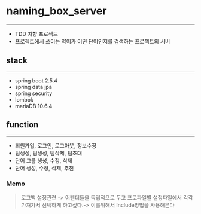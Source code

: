 # naming_box_server

---


+ TDD 지향 프로젝트  
+ 프로젝트에서 쓰이는 약어가 어떤 단어인지를 검색하는 프로젝트의 서버


## stack  

---
- spring boot 2.5.4
- spring data jpa
- spring security
- lombok
- mariaDB 10.6.4

## function

---
- 회원가입, 로그인, 로그아웃, 정보수정
- 팀생성, 팀생성, 팀삭제, 팀초대
- 단어 그룹 생성, 수정, 삭제
- 단어 생성, 수정, 삭제, 추천

### Memo
>로그백 설정관련 -> 어펜더들을 독립적으로 두고 프로파일별 설정파일에서 각각 가져가서 선택하게 하고싶다.-> 이를위해서 Include방법을 사용해본다
